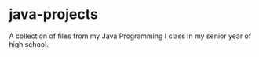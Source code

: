 # java-projects
A collection of files from my Java Programming I class in my senior year of high school.
